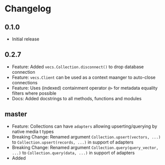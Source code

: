 # Changelog


## 0.1.0

- Initial release

## 0.2.7

- Feature: Added `vecs.Collection.disconnect()` to drop database connection
- Feature: `vecs.Client` can be used as a context maanger to auto-close connections
- Feature: Uses (indexed) containment operator `@>` for metadata equality filters where possible
- Docs: Added docstrings to all methods, functions and modules

## master

- Feature: Collections can have `adapters` allowing upserting/querying by native media t types
- Breaking Change: Renamed argument `Collection.upsert(vectors, ...)` to `Collection.upsert(records, ...)` in support of adapters
- Breaking Change: Renamed argument `Collection.query(query_vector, ...)` to `Collection.query(data, ...)` in support of adapters
- Added
